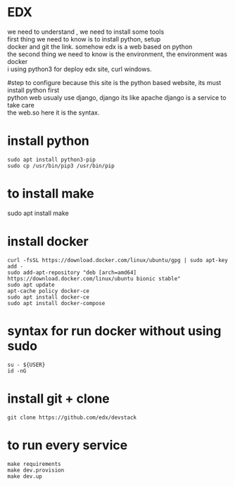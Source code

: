 # EDX
we need to understand , we need to install some tools<br/>
first thing we need to know is to install python, setup<br/>
docker and git the link. somehow edx is a web based on python<br/>
the second thing we need to know is the environment, the environment was docker<br/>
i using python3 for deploy edx site, curl windows.<br/>

#step to configure 
because this site is the python based website, its must install python first<br/>
python web usualy use django, django its like apache django is a service to take care<br/>
the web.so here it is the syntax.
# install python
``` sudo apt install python3
sudo apt install python3-pip
sudo cp /usr/bin/pip3 /usr/bin/pip
```

# to install make
sudo apt install make

# install docker
```sudo apt install apt-transport-https ca-certificates curl software-properties-common
curl -fsSL https://download.docker.com/linux/ubuntu/gpg | sudo apt-key add -
sudo add-apt-repository "deb [arch=amd64] https://download.docker.com/linux/ubuntu bionic stable"
sudo apt update
apt-cache policy docker-ce
sudo apt install docker-ce
sudo apt install docker-compose
```

# syntax for run docker without using sudo
```sudo usermod -aG docker ${USER}
su - ${USER}
id -nG
```

# install git + clone
```sudo apt install git
git clone https://github.com/edx/devstack
```

# to run every service
```cd devstack
make requirements
make dev.provision
make dev.up
```
